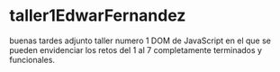 # taller1EdwarFernandez
buenas tardes adjunto taller numero 1 DOM de JavaScript en el que se pueden envidenciar los retos del 1 al 7 completamente terminados y funcionales.
  
 

 


